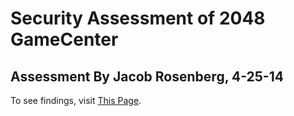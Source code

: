 Security Assessment of 2048 GameCenter
======================================

Assessment By Jacob Rosenberg, 4-25-14
--------------------------------------

To see findings, visit [This Page](tuftsdev.github.io/comp20-jrosenberg/security/).